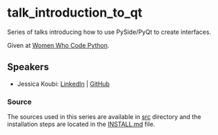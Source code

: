 # talk_introduction_to_qt

Series of talks introducing how to use PySide/PyQt to create interfaces.

Given at [Women Who Code Python](https://www.womenwhocode.com/python).
## Speakers

* Jessica Koubi: [LinkedIn](https://www.linkedin.com/in/jessicakoubi/) | [GitHub](https://github.com/jessicakoubi)
### Source

The sources used in this series are available in [src](src) directory and the installation steps are located in the [INSTALL.md](INSTALL.md) file.
